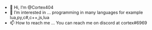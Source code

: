 - 👋 Hi, I’m @Cortex404
- 👀 I’m interested in ... programming in many languages for example lua,py,c#,c++,js,lua
- 📫 How to reach me ... You can reach me on discord at cortex#6969
